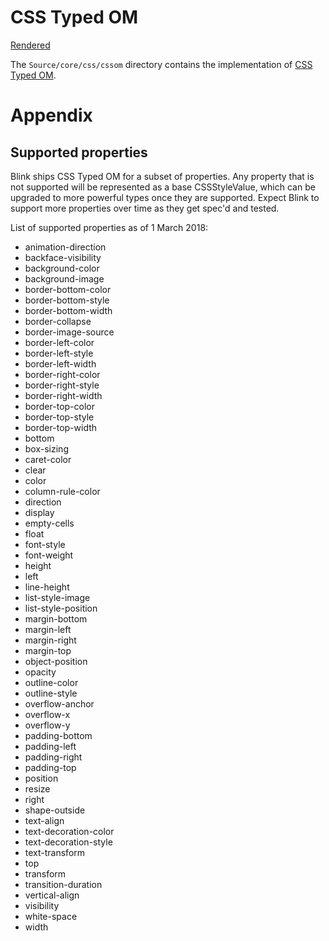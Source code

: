 # CSS Typed OM

[Rendered](https://chromium.googlesource.com/chromium/src/+/master/third_party/blink/renderer/core/css/cssom/README.md)

The `Source/core/css/cssom` directory contains the implementation of [CSS Typed OM](https://drafts.css-houdini.org/css-typed-om).

# Appendix

## Supported properties

Blink ships CSS Typed OM for a subset of properties. Any property that is not
supported will be represented as a base CSSStyleValue, which can be upgraded
to more powerful types once they are supported. Expect Blink to support more
properties over time as they get spec'd and tested.

List of supported properties as of 1 March 2018:

- animation-direction
- backface-visibility
- background-color
- background-image
- border-bottom-color
- border-bottom-style
- border-bottom-width
- border-collapse
- border-image-source
- border-left-color
- border-left-style
- border-left-width
- border-right-color
- border-right-style
- border-right-width
- border-top-color
- border-top-style
- border-top-width
- bottom
- box-sizing
- caret-color
- clear
- color
- column-rule-color
- direction
- display
- empty-cells
- float
- font-style
- font-weight
- height
- left
- line-height
- list-style-image
- list-style-position
- margin-bottom
- margin-left
- margin-right
- margin-top
- object-position
- opacity
- outline-color
- outline-style
- overflow-anchor
- overflow-x
- overflow-y
- padding-bottom
- padding-left
- padding-right
- padding-top
- position
- resize
- right
- shape-outside
- text-align
- text-decoration-color
- text-decoration-style
- text-transform
- top
- transform
- transition-duration
- vertical-align
- visibility
- white-space
- width
